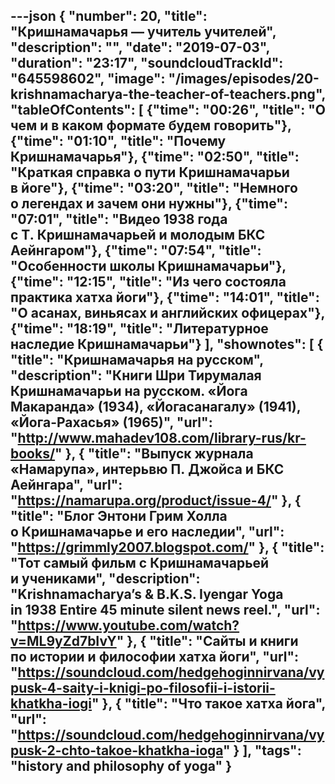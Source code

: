 ---json
{
	"number": 20,
	"title": "Кришнамачарья&nbsp;&mdash; учитель учителей",
	"description": "",
	"date": "2019-07-03",
	"duration": "23:17",
	"soundcloudTrackId": "645598602",
	"image": "/images/episodes/20-krishnamacharya-the-teacher-of-teachers.png",
	"tableOfContents": [
		{"time": "00:26", "title": "О чем и&nbsp;в&nbsp;каком формате будем говорить"},
		{"time": "01:10", "title": "Почему Кришнамачарья"},
		{"time": "02:50", "title": "Краткая справка о&nbsp;пути Кришнамачарьи в&nbsp;йоге"},
		{"time": "03:20", "title": "Немного о&nbsp;легендах и&nbsp;зачем они нужны"},
		{"time": "07:01", "title": "Видео 1938 года с&nbsp;Т.&nbsp;Кришнамачарьей и&nbsp;молодым БКС Аейнгаром"},
		{"time": "07:54", "title": "Особенности школы Кришнамачарьи"},
		{"time": "12:15", "title": "Из чего состояла практика хатха йоги"},
		{"time": "14:01", "title": "О асанах, виньясах и&nbsp;английских офицерах"},
		{"time": "18:19", "title": "Литературное наследие Кришнамачарьи"}
	],
	"shownotes": [
		{
			"title": "Кришнамачарья на&nbsp;русском",
			"description": "Книги Шри Тирумалая Кришнамачарьи на&nbsp;русском. &laquo;Йога Макаранда&raquo; (1934), &laquo;Йогасанагалу&raquo; (1941), &laquo;Йога-Рахасья&raquo; (1965)",
			"url": "http://www.mahadev108.com/library-rus/kr-books/"
		},
		{
			"title": "Выпуск журнала &laquo;Намарупа&raquo;, интерьвю П.&nbsp;Джойса и&nbsp;БКС Аейнгара",
			"url": "https://namarupa.org/product/issue-4/"
		},
		{
			"title": "Блог Энтони Грим Холла о&nbsp;Кришнамачарье и&nbsp;его наследии",
			"url": "https://grimmly2007.blogspot.com/"
		},
		{
			"title": "Тот самый фильм с&nbsp;Кришнамачарьей и&nbsp;учениками",
			"description": "Krishnamacharya&rsquo;s &amp;&nbsp;B.K.S. Iyengar Yoga in&nbsp;1938 Entire 45&nbsp;minute silent news reel.",
			"url": "https://www.youtube.com/watch?v=ML9yZd7bIvY"
		},
		{
			"title": "Сайты и&nbsp;книги по&nbsp;истории и&nbsp;философии хатха йоги",
			"url": "https://soundcloud.com/hedgehoginnirvana/vypusk-4-saity-i-knigi-po-filosofii-i-istorii-khatkha-iogi"
		},
		{
			"title": "Что такое хатха йога",
			"url": "https://soundcloud.com/hedgehoginnirvana/vypusk-2-chto-takoe-khatkha-ioga"
		}
	],
	"tags": "history and philosophy of yoga"
}
---
